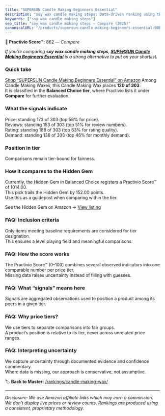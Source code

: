 ```yaml
---
title: "SUPERSUN Candle Making Beginners Essential"
description: "soy wax candle making steps: Data-driven ranking using the Practivio Score™. Positioned by quality, value, demand, findability, momentum."
keywords: ["soy wax candle making steps"]
seo_title: "soy wax candle making steps — Compare (2025)"
canonicalURL: "/products/supersun-candle-making-beginners-essential-B0DCVBKJMH/"
---
```


**🛒 Practivio Score™:** 862 — _Compare_


*If you're comparing **soy wax candle making steps**, **[SUPERSUN Candle Making Beginners Essential](https://www.amazon.com/dp/B0DCVBKJMH?tag=practivio-20)** is a strong alternative to put on your shortlist.*
### Quick take
[Shop “SUPERSUN Candle Making Beginners Essential” on Amazon](https://www.amazon.com/dp/B0DCVBKJMH?tag=practivio-20)
Among Candle Making Waxes, this Candle Making Wax places **120 of 303**.  
It is classified in the **Balanced Choice tier**, where Practivio lists it under **Compare** for further evaluation.

### What the signals indicate
Price: standing 173 of 303 (top 58% for price).  
Reviews: standing 153 of 303 (top 51% for review numbers).  
Rating: standing 188 of 303 (top 63% for rating quality).  
Demand: standing 138 of 303 (top 46% for monthly demand).

### Position in tier
Comparisons remain tier-bound for fairness.

### How it compares to the Hidden Gem
Currently, the Hidden Gem in Balanced Choice registers a Practivio Score™ of 1014.00.  
This pick trails the Hidden Gem by 152.00 points.  
Use this as a guidepost when comparing within the tier.  

See the Hidden Gem on Amazon → [View listing](https://www.amazon.com/dp/B07YNW3GC2?tag=practivio-20)

### FAQ: Inclusion criteria
Only items meeting baseline requirements are considered for tier designation.  
This ensures a level playing field and meaningful comparisons.

### FAQ: How the score works
The Practivio Score™ (0–100) combines several observed indicators into one comparable number per price tier.  
Missing data raises uncertainty instead of filling with guesses.

### FAQ: What “signals” means here
Signals are aggregated observations used to position a product among its peers in a given tier.

### FAQ: Why price tiers?
We use tiers to separate comparisons into fair groups.  
A product’s position is relative to its tier, never across unrelated price ranges.

### FAQ: Interpreting uncertainty
We capture uncertainty through documented evidence and confidence commentary.  
Where data is missing, our approach is conservative, not assumptive.

<!-- Missing template for Compare/CompareWithinPriceClass -->


🏷️ **Back to Master:** [/rankings/candle-making-wax/](/rankings/candle-making-wax/)

---
_Disclosure: We use Amazon affiliate links which may earn a commission. We don’t display live prices or review counts. Rankings are produced using a consistent, proprietary methodology._
